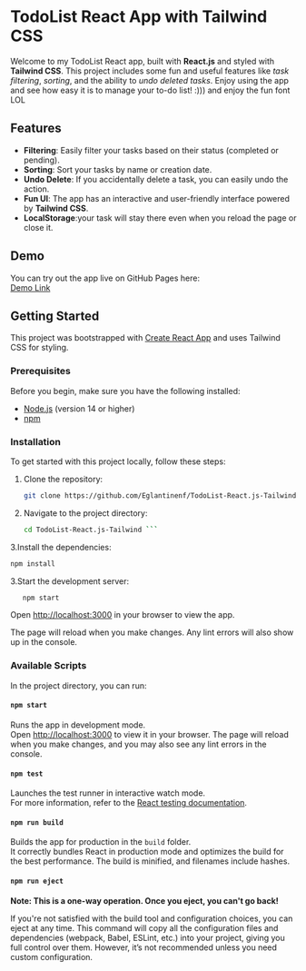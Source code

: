 # TodoList React App with Tailwind CSS

Welcome to my TodoList React app, built with **React.js** and styled with **Tailwind CSS**. This project includes some fun and useful features like *task filtering*, *sorting*, and the ability to *undo deleted tasks*. Enjoy using the app and see how easy it is to manage your to-do list! :))) and enjoy the fun font LOL

## Features

- **Filtering**: Easily filter your tasks based on their status (completed or pending).
- **Sorting**: Sort your tasks by name or creation date.
- **Undo Delete**: If you accidentally delete a task, you can easily undo the action.
- **Fun UI**: The app has an interactive and user-friendly interface powered by **Tailwind CSS**.
- **LocalStorage**:your task will stay there even when you reload the page or close it.

## Demo

You can try out the app live on GitHub Pages here:  
[Demo Link](https://eglantinenf.github.io/TodoList-React.js-Tailwind/)

## Getting Started

This project was bootstrapped with [Create React App](https://github.com/facebook/create-react-app) and uses Tailwind CSS for styling.

### Prerequisites

Before you begin, make sure you have the following installed:

- [Node.js](https://nodejs.org/) (version 14 or higher)
- [npm](https://www.npmjs.com/)

### Installation

To get started with this project locally, follow these steps:

1. Clone the repository:
   ```bash
   git clone https://github.com/Eglantinenf/TodoList-React.js-Tailwind.git```
2. Navigate to the project directory:
   ```bash
   cd TodoList-React.js-Tailwind ```
3.Install the dependencies:
   ```bash
   npm install
```
3.Start the development server:

```bash
   npm start
 ```
Open [http://localhost:3000](http://localhost:3000) in your browser to view the app.

The page will reload when you make changes. Any lint errors will also show up in the console.

### Available Scripts

In the project directory, you can run:

#### `npm start`

Runs the app in development mode.\
Open [http://localhost:3000](http://localhost:3000) to view it in your browser. The page will reload when you make changes, and you may also see any lint errors in the console.

#### `npm test`

Launches the test runner in interactive watch mode.\
For more information, refer to the [React testing documentation](https://facebook.github.io/create-react-app/docs/running-tests).

#### `npm run build`

Builds the app for production in the `build` folder.\
It correctly bundles React in production mode and optimizes the build for the best performance. The build is minified, and filenames include hashes.

#### `npm run eject`

**Note: This is a one-way operation. Once you eject, you can't go back!**

If you're not satisfied with the build tool and configuration choices, you can eject at any time. This command will copy all the configuration files and dependencies (webpack, Babel, ESLint, etc.) into your project, giving you full control over them. However, it’s not recommended unless you need custom configuration.
